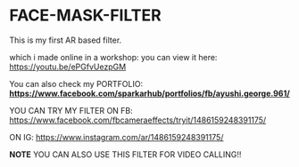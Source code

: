 # FACE-MASK-FILTER
This is my first AR based filter. 

which i made online in a workshop: 
you can view it here:
https://youtu.be/ePGfvUezpGM


You can also check my PORTFOLIO: 
**https://www.facebook.com/sparkarhub/portfolios/fb/ayushi.george.961/**


YOU CAN TRY MY FILTER ON FB:
https://www.facebook.com/fbcameraeffects/tryit/1486159248391175/

ON IG: 
https://www.instagram.com/ar/1486159248391175/

**NOTE**
YOU CAN ALSO USE THIS FILTER FOR VIDEO CALLING!!
